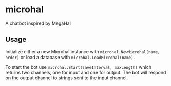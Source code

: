 microhal
========

A chatbot inspired by MegaHal

Usage
-----

Initialize either a new Microhal instance with ```microhal.NewMicrohal(name, order)``` or load a database with ```microhal.LoadMicrohal(name)```.

To start the bot use ```microhal.Start(saveInterval, maxLength)``` which returns two channels, one for input and one for output. The bot will respond on the output channel to strings sent to the input channel.
